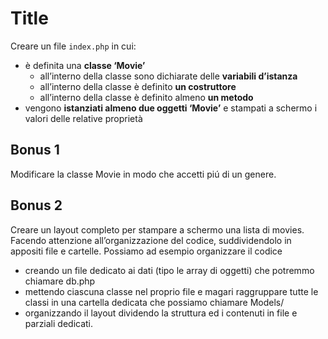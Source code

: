 Title
===
Creare un file `index.php` in cui:
 - è definita una **classe ‘Movie’**
   - all’interno della classe sono dichiarate delle **variabili d’istanza**
   - all’interno della classe è definito **un costruttore**
   - all’interno della classe è definito almeno **un metodo**
- vengono **istanziati almeno due oggetti ‘Movie’** e stampati a schermo i valori delle relative proprietà
## Bonus 1
Modificare la classe Movie in modo che accetti piú di un genere.
## Bonus 2
Creare un layout completo per stampare a schermo una lista di movies.
Facendo attenzione all’organizzazione del codice, suddividendolo in appositi file e cartelle. Possiamo ad esempio organizzare il codice
- creando un file dedicato ai dati (tipo le array di oggetti) che potremmo chiamare db.php
- mettendo ciascuna classe nel proprio file e magari raggruppare tutte le classi in una cartella dedicata che possiamo chiamare Models/
- organizzando il layout dividendo la struttura ed i contenuti in file e parziali dedicati.